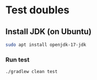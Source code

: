 # Test doubles

## Install JDK (on Ubuntu)

```sh
sudo apt install openjdk-17-jdk
```

### Run test

```sh
./gradlew clean test
```
